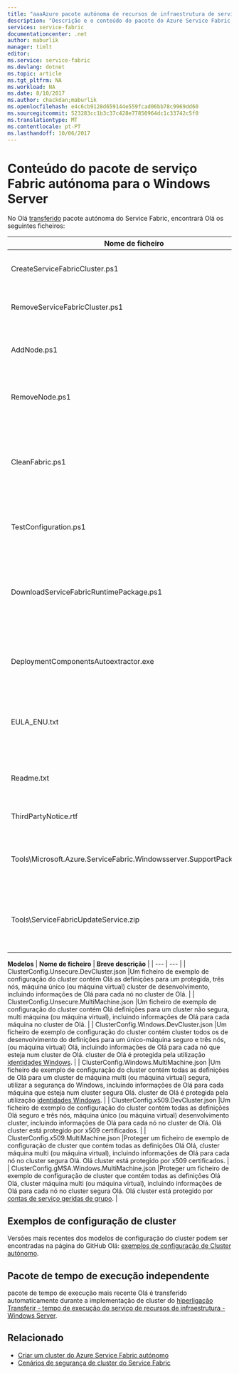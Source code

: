 ```yaml
---
title: "aaaAzure pacote autónoma de recursos de infraestrutura de serviço para o Windows Server | Microsoft Docs"
description: "Descrição e o conteúdo do pacote do Azure Service Fabric Standalone Olá para o Windows Server."
services: service-fabric
documentationcenter: .net
author: maburlik
manager: timlt
editor: 
ms.service: service-fabric
ms.devlang: dotnet
ms.topic: article
ms.tgt_pltfrm: NA
ms.workload: NA
ms.date: 8/10/2017
ms.author: chackdan;maburlik
ms.openlocfilehash: e4c6cb9128d659144e559fcad06bb78c9969dd60
ms.sourcegitcommit: 523283cc1b3c37c428e77850964dc1c33742c5f0
ms.translationtype: MT
ms.contentlocale: pt-PT
ms.lasthandoff: 10/06/2017
---
```

# <a name="contents-of-service-fabric-standalone-package-for-windows-server"></a>Conteúdo do pacote de serviço Fabric autónoma para o Windows Server
No Olá [transferido](http://go.microsoft.com/fwlink/?LinkId=730690) pacote autónoma do Service Fabric, encontrará Olá os seguintes ficheiros:

| **Nome de ficheiro** | **Breve descrição** |
| --- | --- |
| CreateServiceFabricCluster.ps1 |Um script do PowerShell que cria o cluster de Olá utilizando as definições de Olá em Clusterconfig. |
| RemoveServiceFabricCluster.ps1 |Um script do PowerShell que remove um cluster utilizando as definições de Olá em Clusterconfig. |
| AddNode.ps1 |Um script do PowerShell para adicionar um tooan de nó existentes implementadas cluster na máquina atual Olá. |
| RemoveNode.ps1 |Um script do PowerShell para remover um nó do existente implementada cluster da máquina atual Olá. |
| CleanFabric.ps1 |Um script do PowerShell para a instalação do Service Fabric desativar máquina atual Olá autónoma de limpeza. Instalações anteriores do MSI devem ser removidas utilizando os seus próprios uninstallers associados. |
| TestConfiguration.ps1 |Um script do PowerShell para analisar a infraestrutura de Olá conforme especificado no Olá Cluster.json. |
| DownloadServiceFabricRuntimePackage.ps1 |Um script do PowerShell utilizado para transferir o pacote em tempo de execução mais recente Olá fora de banda, para cenários onde Olá implementar a máquina não está ligado toohello internet. |
| DeploymentComponentsAutoextractor.exe |Extração arquivo que contenha os componentes de implementação automática ser utilizado por Olá scripts de pacote autónomo. |
| EULA_ENU.txt |utilizam termos de licenciamento de Olá para Olá do pacote do Microsoft Azure Service Fabric autónomo do Windows Server. Pode [transferir uma cópia do Olá EULA](http://go.microsoft.com/fwlink/?LinkID=733084) agora. |
| Readme.txt |Uma ligação toohello notas de versão e as instruções de instalação básico. É um subconjunto de instruções de Olá neste documento. |
| ThirdPartyNotice.rtf |Aviso de software de terceiros que se encontra num pacote de Olá. |
| Tools\Microsoft.Azure.ServiceFabric.Windowsserver.SupportPackage.zip |StandaloneLogCollector.exe qual é executado no rastreio de pedido toocollect e carregar registos tooMicrosoft para fins de suporte. |
| Tools\ServiceFabricUpdateService.zip |Uma ferramenta utilizadas atualização de código tooenable automática em clusters que não têm acesso à internet. Pode encontrar mais detalhes sobre [aqui](service-fabric-cluster-upgrade-windows-server.md)|

**Modelos** 
| **Nome de ficheiro** | **Breve descrição** |
| --- | --- |
| ClusterConfig.Unsecure.DevCluster.json |Um ficheiro de exemplo de configuração do cluster contém Olá as definições para um protegida, três nós, máquina único (ou máquina virtual) cluster de desenvolvimento, incluindo informações de Olá para cada nó no cluster de Olá. |
| ClusterConfig.Unsecure.MultiMachine.json |Um ficheiro de exemplo de configuração do cluster contém Olá definições para um cluster não segura, multi máquina (ou máquina virtual), incluindo informações de Olá para cada máquina no cluster de Olá. |
| ClusterConfig.Windows.DevCluster.json |Um ficheiro de exemplo de configuração do cluster contém cluster todos os de desenvolvimento do definições para um único-máquina seguro e três nós, (ou máquina virtual) Olá, incluindo informações de Olá para cada nó que esteja num cluster de Olá. cluster de Olá é protegida pela utilização [identidades Windows](https://msdn.microsoft.com/library/ff649396.aspx). |
| ClusterConfig.Windows.MultiMachine.json |Um ficheiro de exemplo de configuração do cluster contém todas as definições de Olá para um cluster de máquina multi (ou máquina virtual) segura, utilizar a segurança do Windows, incluindo informações de Olá para cada máquina que esteja num cluster segura Olá. cluster de Olá é protegida pela utilização [identidades Windows](https://msdn.microsoft.com/library/ff649396.aspx). |
| ClusterConfig.x509.DevCluster.json |Um ficheiro de exemplo de configuração do cluster contém todas as definições Olá seguro e três nós, máquina único (ou máquina virtual) desenvolvimento cluster, incluindo informações de Olá para cada nó no cluster de Olá. Olá cluster está protegido por x509 certificados. |
| ClusterConfig.x509.MultiMachine.json |Proteger um ficheiro de exemplo de configuração de cluster que contém todas as definições Olá Olá, cluster máquina multi (ou máquina virtual), incluindo informações de Olá para cada nó no cluster segura Olá. Olá cluster está protegido por x509 certificados. |
| ClusterConfig.gMSA.Windows.MultiMachine.json |Proteger um ficheiro de exemplo de configuração de cluster que contém todas as definições Olá Olá, cluster máquina multi (ou máquina virtual), incluindo informações de Olá para cada nó no cluster segura Olá. Olá cluster está protegido por [contas de serviço geridas de grupo](https://technet.microsoft.com/en-us/library/jj128431(v=ws.11).aspx). |

## <a name="cluster-configuration-samples"></a>Exemplos de configuração de cluster
Versões mais recentes dos modelos de configuração do cluster podem ser encontradas na página do GitHub Olá: [exemplos de configuração de Cluster autónomo](https://github.com/Azure-Samples/service-fabric-dotnet-standalone-cluster-configuration/tree/master/Samples).

## <a name="independent-runtime-package"></a>Pacote de tempo de execução independente
pacote de tempo de execução mais recente Olá é transferido automaticamente durante a implementação de cluster do [hiperligação Transferir - tempo de execução do serviço de recursos de infraestrutura - Windows Server](https://go.microsoft.com/fwlink/?linkid=839354).

## <a name="related"></a>Relacionado
* [Criar um cluster do Azure Service Fabric autónomo](service-fabric-cluster-creation-for-windows-server.md)
* [Cenários de segurança de cluster do Service Fabric](service-fabric-windows-cluster-windows-security.md)
